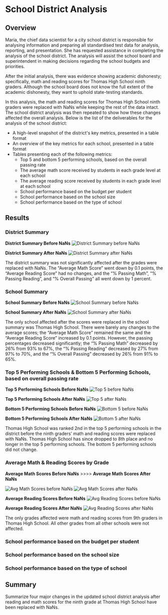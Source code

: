 # School District Analysis

## Overview

Maria, the chief data scientist for a city school district is responsible for analysing information and preparing all standardised test data for analysis, reporting, and presentation. She has requested assistance in completing the analysis of the school district. The analysis will assist the school board and superintendent in making decisions regarding the school budgets and priorities.

After the initial analysis, there was evidence showing academic dishonesty; specifically, math and reading scores for Thomas High School ninth graders. Although the school board does not know the full extent of the academic dishonesty, they want to uphold state-testing standards. 

In this analysis, the math and reading scores for Thomas High School ninth graders were replaced with NaNs while keeping the rest of the data intact. The school district analysis was then repeated to show how these changes affected the overall analysis. Below is the list of the deliverables for the analysis of the school district:
-	A high-level snapshot of the district's key metrics, presented in a table format
-	An overview of the key metrics for each school, presented in a table format
-	Tables presenting each of the following metrics:
    -	Top 5 and bottom 5 performing schools, based on the overall passing rate
    -	The average math score received by students in each grade level at each school
    -   The average reading score received by students in each grade level at each school
    -	School performance based on the budget per student
    -	School performance based on the school size 
    -	School performance based on the type of school


## Results

### District Summary

**District Summary Before NaNs**
![District Summary before NaNs](resources/DistrictSummary_beforeNaNs.PNG)

**District Summary After NaNs**
![District Summary after NaNs](resources/DistrictSummary_afterNaNs.PNG)

The district summary was not significantly affected after the grades were replaced with NaNs. The “Average Math Score” went down by 0.1 points, the “Average Reading Score” had no changes, and the “% Passing Math”, “% Passing Reading”, and “% Overall Passing” all went down by 1 percent.


### School Summary

**School Summary Before NaNs**
![School Summary before NaNs](resources/SchoolSummary_beforeNaNs.PNG)

**School Summary After NaNs**
![School Summary after NaNs](resources/SchoolSummary_afterNaNs.PNG)

The only school affected after the scores were replaced in the school summary was Thomas High School. There were barely any changes to the average scores; the “Average Math Score” remained the same and the “Average Reading Score” increased by 0.1 points. However, the passing percentages decreased significantly; the “% Passing Math” decreased by 26% from 93% to 67%, the “% Passing Reading” decreased by 27% from 97% to 70%, and the “% Overall Passing” decreased by 26% from 91% to 65%.


### Top 5 Performing Schools & Bottom 5 Performing Schools, based on overall passing rate

**Top 5 Performing Schools Before NaNs**
![Top 5 before NaNs](resources/Top5Schools_beforeNaNs.PNG)

**Top 5 Performing Schools After NaNs**
![Top 5 after NaNs](resources/Top5Schools_afterNaNs.PNG)

**Bottom 5 Performing Schools Before NaNs**
![Bottom 5 before NaNs](resources/Bottom5Schools_beforeNaNs.PNG)

**Bottom 5 Performing Schools After NaNs**
![Bottom 5 after NaNs](resources/Bottom5Schools_afterNaNs.PNG)

Thomas High School was ranked 2nd in the top 5 performing schools in the district before the ninth graders’ math and reading scores were replaced with NaNs. Thomas High School has since dropped to 8th place and no longer in the top 5 performing schools. The bottom 5 performing schools did not change.


### Average Math & Reading Scores by Grade

**Average Math Scores Before NaNs** >>>>    **Average Math Scores After NaNs**

![Avg Math Scores before NaNs](resources/AvgMathScoresByGrade_beforeNaNs.PNG)
![Avg Math Scores after NaNs](resources/AvgMathScoresByGrade_afterNaNs.PNG)

**Average Reading Scores Before NaNs**
![Avg Reading Scores before NaNs](resources/AvgReadingScoresByGrade_beforeNaNs.PNG)

**Average Reading Scores After NaNs**
![Avg Reading Scores after NaNs](resources/AvgReadingScoresByGrade_afterNaNs.PNG)

The only grades affected were math and reading scores from 9th graders in Thomas High School. All other grades from all other schools were not affected.


### School performance based on the budget per student



### School performance based on the school size



### School performance based on the type of school




## Summary
Summarize four major changes in the updated school district analysis after reading and math scores for the ninth grade at Thomas High School have been replaced with NaNs.



